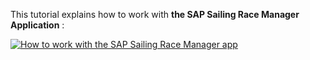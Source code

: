 This tutorial explains how to work with **the SAP Sailing Race Manager Application** :

[![How to work with the SAP Sailing Race Manager app](https://i.vimeocdn.com/video/1010878230-c2c61789493de4080b910dbb08521af8ff8f7036aa66c9b1eabe51690a68e5a0-d?f=webp&region=us)](https://vimeo.com/488484868)